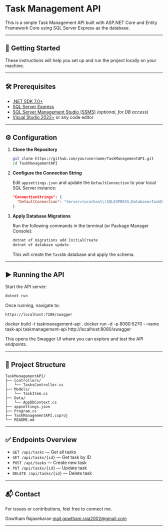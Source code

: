 
# Task Management API

This is a simple Task Management API built with ASP.NET Core and Entity Framework Core using SQL Server Express as the database.

---

## 🚀 Getting Started

These instructions will help you set up and run the project locally on your machine.

---

## 🛠 Prerequisites

- [.NET SDK 7.0+](https://dotnet.microsoft.com/download)
- [SQL Server Express](https://www.microsoft.com/en-us/sql-server/sql-server-downloads)
- [SQL Server Management Studio (SSMS)](https://aka.ms/ssmsfullsetup) *(optional, for DB access)*
- [Visual Studio 2022+](https://visualstudio.microsoft.com/) or any code editor

---

## ⚙️ Configuration

1. **Clone the Repository**
   ```bash
   git clone https://github.com/yourusername/TaskManagementAPI.git
   cd TaskManagementAPI
   ```

2. **Configure the Connection String**

   Edit `appsettings.json` and update the `DefaultConnection` to your local SQL Server instance:

   ```json
   "ConnectionStrings": {
     "DefaultConnection": "Server=localhost\\SQLEXPRESS;Database=TaskDb;Trusted_Connection=True;"
   }
   ```

3. **Apply Database Migrations**

   Run the following commands in the terminal (or Package Manager Console):

   ```bash
   dotnet ef migrations add InitialCreate
   dotnet ef database update
   ```

   This will create the `TaskDb` database and apply the schema.

---

## ▶️ Running the API

Start the API server:

```bash
dotnet run
```

Once running, navigate to:

```
https://localhost:7208/swagger
```


docker build -t taskmanagement-api .
docker run -d -p 8080:5270 --name task-api taskmanagement-api
http://localhost:8080/swagger


This opens the Swagger UI where you can explore and test the API endpoints.

---

## 📁 Project Structure

```
TaskManagementAPI/
├── Controllers/
│   └── TasksController.cs
├── Models/
│   └── TaskItem.cs
├── Data/
│   └── AppDbContext.cs
├── appsettings.json
├── Program.cs
├── TaskManagementAPI.csproj
└── README.md
```

---

## ✅ Endpoints Overview

- `GET /api/tasks` — Get all tasks
- `GET /api/tasks/{id}` — Get task by ID
- `POST /api/tasks` — Create new task
- `PUT /api/tasks/{id}` — Update task
- `DELETE /api/tasks/{id}` — Delete task

---

## 📬 Contact

For issues or contributions, feel free to connect me.

Gowtham Rajasekaran
mail.gowtham.raja2002@gmail.com

---
